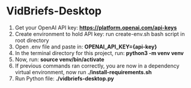 # VidBriefs-Desktop

1. Get your OpenAI API key: **https://platform.openai.com/api-keys**
2. Create environment to hold API key:  run create-env.sh bash script in root directory
3. Open .env file and paste in: **OPENAI_API_KEY={api-key}**
4. In the terminal directory for this project, run: **python3 -m venv venv**
5. Now, run: **source venv/bin/activate**
6. If previous commands ran correctly, you are now in a dependency virtual environment, now run **./install-requirements.sh**
7. Run Python file: **./vidbriefs-desktop.py**
